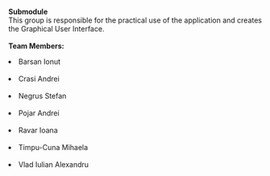 **Submodule**<br>
This group is responsible for the practical use of the application and creates the Graphical User Interface.<br>
<br>
<b>Team Members:</b><br>
<li>Barsan Ionut</li><br>
<li>Crasi Andrei</li><br>
<li>Negrus Stefan</li><br>
<li>Pojar Andrei</li><br>
<li>Ravar Ioana</li><br>
<li>Timpu-Cuna Mihaela</li><br>
<li>Vlad Iulian Alexandru</li>